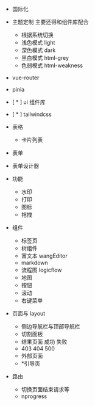 - 国际化
- 主题定制 主要还得和组件库配合
  - 根据系统切换
  - 浅色模式 light
  - 深色模式 dark
  - 黑白模式 html-grey
  - 色弱模式 html-weakness
- vue-router
- pinia
- [ * ] ui 组件库
- [ * ] tailwindcss
- 表格
  - 卡片列表
- 表单
- 表单设计器
- 功能
  - 水印
  - 打印
  - 图标
  - 拖拽
- 组件

  - 标签页
  - 树组件
  - 富文本 wangEditor
  - markdown
  - 流程图 logicflow
  - 地图
  - 按钮
  - 滚动
  - 右键菜单

- 页面与 layout

  - 侧边导航栏与顶部导航栏
  - 切割面板
  - 结果页面 成功 失败
  - 403 404 500
  - 外部页面
  - *引导页

- 路由
  - 切换页面结束请求等
  - nprogress
